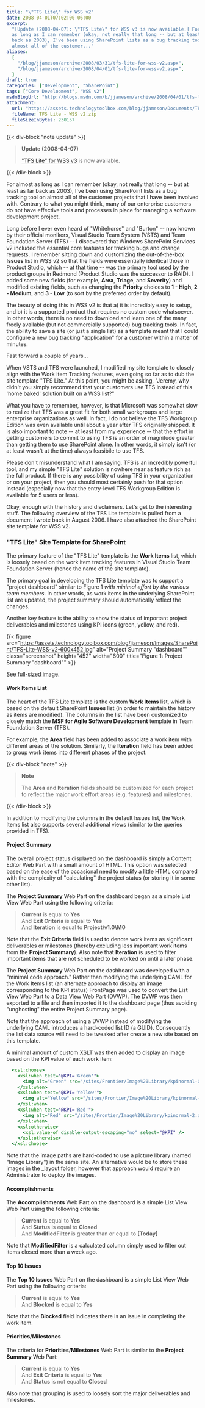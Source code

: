 ```yaml
---
title: "\"TFS Lite\" for WSS v2"
date: 2008-04-01T07:02:00-06:00
excerpt:
  "[Update (2008-04-07): \"TFS Lite\" for WSS v3 is now available.] For almost
  as long as I can remember (okay, not really that long -- but at least as far
  back as 2003), I've been using SharePoint lists as a bug tracking tool on
  almost all of the customer..."
aliases:
  [
    "/blog/jjameson/archive/2008/03/31/tfs-lite-for-wss-v2.aspx",
    "/blog/jjameson/archive/2008/04/01/tfs-lite-for-wss-v2.aspx",
  ]
draft: true
categories: ["Development", "SharePoint"]
tags: ["Core Development", "WSS v2"]
msdnBlogUrl: "http://blogs.msdn.com/b/jjameson/archive/2008/04/01/tfs-lite-for-wss-v2.aspx"
attachment: 
  url: "https://assets.technologytoolbox.com/blog/jjameson/Documents/TFS Lite - WSS v2.zip"
  fileName: TFS Lite - WSS v2.zip
  fileSizeInBytes: 230157
---
```


{{< div-block "note update" >}}

> **Update (2008-04-07)**
> 
> ["TFS Lite" for WSS v3](/blog/jjameson/2008/04/07/tfs-lite-for-wss-v3) is now
> available.

{{< /div-block >}}

For almost as long as I can remember (okay, not really that long -- but at least
as far back as 2003), I've been using SharePoint lists as a bug tracking tool on
almost all of the customer projects that I have been involved with. Contrary to
what you might think, many of our enterprise customers do not have effective
tools and processes in place for managing a software development project.

Long before I ever even heard of "Whitehorse" and "Burton" -- now known by their
official monikers, Visual Studio Team System (VSTS) and Team Foundation Server
(TFS) -- I discovered that Windows SharePoint Services v2 included the essential
core features for tracking bugs and change requests. I remember sitting down and
customizing the out-of-the-box **Issues** list in WSS v2 so that the fields were
essentially identical those in Product Studio, which -- at that time -- was the
primary tool used by the product groups in Redmond (Product Studio was the
successor to RAID). I added some new fields (for example, **Area**, **Triage**,
and **Severity**) and modified existing fields, such as changing the
**Priority** choices to **1 - High**, **2 - Medium**, and **3 - Low** (to sort
by the preferred order by default).

The beauty of doing this in WSS v2 is that a) it is incredibly easy to setup,
and b) it is a supported product that requires no custom code whatsoever. In
other words, there is no need to download and learn one of the many freely
available (but not commercially supported) bug tracking tools. In fact, the
ability to save a site (or just a single list) as a template meant that I could
configure a new bug tracking "application" for a customer within a matter of
minutes.

Fast forward a couple of years...

When VSTS and TFS were launched, I modified my site template to closely align
with the Work Item Tracking features, even going so far as to dub the site
template "TFS Lite." At this point, you might be asking, "Jeremy, why didn't you
simply recommend that your customers use TFS instead of this 'home baked'
solution built on a WSS list?"

What you have to remember, however, is that Microsoft was somewhat slow to
realize that TFS was a great fit for both small workgroups and large enterprise
organizations as well. In fact, I do not believe the TFS Workgroup Edition was
even available until about a year after TFS originally shipped. It is also
important to note -- at least from my experience -- that the effort in getting
customers to commit to using TFS is an order of magnitude greater than getting
them to use SharePoint alone. In other words, it simply isn't (or at least
wasn't at the time) always feasibile to use TFS.

Please don't misunderstand what I am saying. TFS is an incredibly powerful tool,
and my simple "TFS Lite" solution is nowhere near as feature rich as the full
product. If there is any possibility of using TFS in your organization or on
your project, then you should most certainly push for that option instead
(especially now that the entry-level TFS Workgroup Edition is available for 5
users or less).

Okay, enough with the history and disclaimers. Let's get to the interesting
stuff. The following overview of the TFS Lite template is pulled from a document
I wrote back in August 2006. I have also attached the SharePoint site template
for WSS v2.

### "TFS Lite" Site Template for SharePoint

The primary feature of the "TFS Lite" template is the **Work Items** list, which
is loosely based on the work item tracking features in Visual Studio Team
Foundation Server (hence the name of the site template).

The primary goal in developing the TFS Lite template was to support a "project
dashboard" similar to Figure 1 _with minimal effort by the various team
members_. In other words, as work items in the underlying SharePoint list are
updated, the project summary should automatically reflect the changes.

Another key feature is the ability to show the status of important project
deliverables and milestones using KPI icons (green, yellow, and red).

{{< figure
src="https://assets.technologytoolbox.com/blog/jjameson/Images/SharePoint/TFS-Lite-WSS-v2-600x452.jpg"
alt="Project Summary \"dashboard\"" class="screenshot" height="452" width="600"
title="Figure 1: Project Summary \"dashboard\"" >}}

[See full-sized image.](https://assets.technologytoolbox.com/blog/jjameson/Images/SharePoint/TFS-Lite-WSS-v2-788x594.jpg)

#### Work Items List

The heart of the TFS Lite template is the custom **Work Items** list, which is
based on the default SharePoint **Issues** list (in order to maintain the
history as items are modified). The columns in the list have been customized to
closely match the **MSF for Agile Software Development** template in Team
Foundation Server (TFS).

For example, the **Area** field has been added to associate a work item with
different areas of the solution. Similarly, the **Iteration** field has been
added to group work items into different phases of the project.

{{< div-block "note" >}}

> **Note**
> 
> The **Area** and **Iteration** fields should be customized for each project to
> reflect the major work effort areas (e.g. features) and milestones.

{{< /div-block >}}

In addition to modifying the columns in the default Issues list, the Work Items
list also supports several additional views (similar to the queries provided in
TFS).

#### Project Summary

The overall project status displayed on the dashboard is simply a Content Editor
Web Part with a small amount of HTML. This option was selected based on the ease
of the occasional need to modify a little HTML compared with the complexity of
"calculating" the project status (or storing it in some other list).

The **Project Summary** Web Part on the dashboard began as a simple List View
Web Part using the following criteria:

> **Current** is equal to **Yes**\
> And **Exit Criteria** is equal to **Yes**\
> And **Iteration** is equal to **Project\v1.0\M0**

Note that the **Exit Criteria** field is used to denote work items as
significant deliverables or milestones (thereby excluding less important work
items from the **Project Summary**). Also note that **Iteration** is used to
filter important items that are not scheduled to be worked on until a later
phase.

The **Project Summary** Web Part on the dashboard was developed with a "minimal
code approach." Rather than modifying the underlying CAML for the Work Items
list (an alternate approach to display an image corresponding to the KPI status)
FrontPage was used to convert the List View Web Part to a Data View Web Part
(DVWP). The DVWP was then exported to a file and then imported it to the
dashboard page (thus avoiding "unghosting" the entire Project Summary page).

Note that the approach of using a DVWP instead of modifying the underlying CAML
introduces a hard-coded list ID (a GUID). Consequently the list data source will
need to be tweaked after create a new site based on this template.

A minimal amount of custom XSLT was then added to display an image based on the
KPI value of each work item:

```XSLT
  <xsl:choose>
    <xsl:when test="@KPI='Green'">
      <img alt="Green" src="/sites/Frontier/Image%20Library/kpinormal-0.gif" />
    </xsl:when>
    <xsl:when test="@KPI='Yellow'">
      <img alt="Yellow" src="/sites/Frontier/Image%20Library/kpinormal-1.gif" />
    </xsl:when>
    <xsl:when test="@KPI='Red'">
      <img alt="Red" src="/sites/Frontier/Image%20Library/kpinormal-2.gif" />
    </xsl:when>
    <xsl:otherwise>
      <xsl:value-of disable-output-escaping="no" select="@KPI" />
    </xsl:otherwise>
  </xsl:choose>
```

Note that the image paths are hard-coded to use a picture library (named "Image
Library") in the same site. An alternative would be to store these images in the
\_layout folder, however that approach would require an Administrator to deploy
the images.

#### Accomplishments

The **Accomplishments** Web Part on the dashboard is a simple List View Web Part
using the following criteria:

> **Current** is equal to **Yes**\
> And **Status** is equal to **Closed**\
> And **ModifiedFilter** is greater than or equal to **[Today]**

Note that **ModifiedFilter** is a calculated column simply used to filter out
items closed more than a week ago.

#### Top 10 Issues

The **Top 10 Issues** Web Part on the dashboard is a simple List View Web Part
using the following criteria:

> **Current** is equal to **Yes**\
> And **Blocked** is equal to **Yes**

Note that the **Blocked** field indicates there is an issue in completing the
work item.

#### Priorities/Milestones

The criteria for **Priorities/Milestones** Web Part is similar to the **Project
Summary** Web Part:

> **Current** is equal to **Yes**\
> And **Exit Criteria** is equal to **Yes**\
> And **Status** is not equal to **Closed**

Also note that grouping is used to loosely sort the major deliverables and
milestones.
